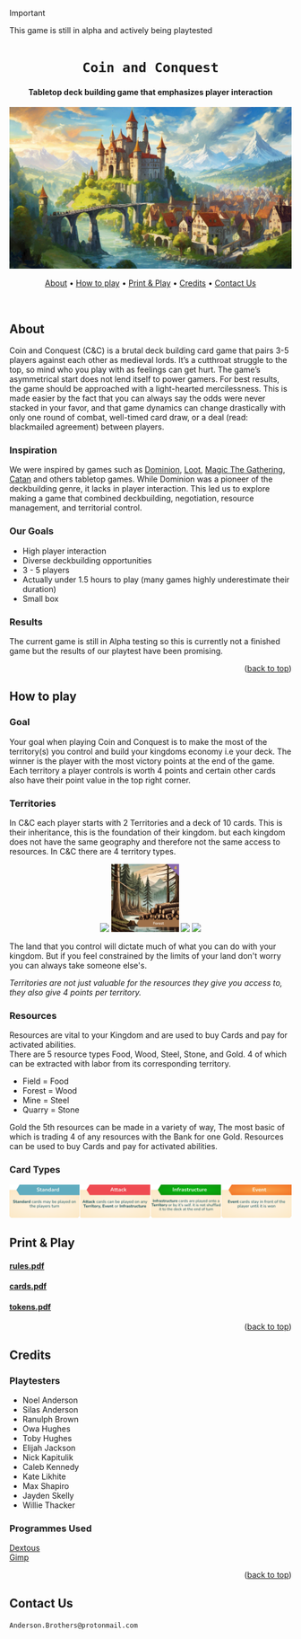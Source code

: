 > [!IMPORTANT]
> This game is still in alpha and actively being playtested

> <a name="readme-top"></a>
<div align="center">

  # `Coin and Conquest`
  
#### Tabletop deck building game that emphasizes player interaction 
<img src="./media/readme/banner.jpg" alt="banner"/>

[About](#about) •
[How to play](#how-to-play) •
[Print & Play](#print--play) •
[Credits](#credits) •
[Contact Us](#contact-us)

</div>

<br />

## About

Coin and Conquest (C&C) is a brutal deck building card game that pairs 3-5 players against each other as medieval lords. It’s a cutthroat struggle to the top, so mind who you play with as feelings can get hurt. The game’s asymmetrical start does not lend itself to power gamers. For best results, the game should be approached with a light-hearted mercilessness. This is made easier by the fact that you can always say the odds were never stacked in your favor, and that game dynamics can change drastically with only one round of combat, well-timed card draw, or a deal (read: blackmailed agreement) between players.
### Inspiration
We were inspired by games such as [Dominion](https://www.riograndegames.com/games/dominion), [Loot](https://gamewright.com/product/Loot), [Magic The Gathering](https://magic.wizards.com/), [Catan](https://www.catan.com/) and others tabletop games. While Dominion was a pioneer of the deckbuilding genre, it lacks in player interaction. This led us to explore making a game that combined deckbuilding, negotiation, resource management, and territorial control. 


### Our Goals
* High player interaction
* Diverse deckbuilding opportunities
* 3 - 5 players
* Actually under 1.5 hours to play (many games highly underestimate their duration)
* Small box

### Results
The current game is still in Alpha testing so this is currently not a finished game but the results of our playtest have been promising.
<p align="right">(<a href="#readme-top">back to top</a>)</p>

## How to play
### Goal
Your goal when playing Coin and Conquest is to make the most of the territory(s) you control and build your kingdoms economy i.e your deck. The winner is the player with the most victory points at the end of the game. Each territory a player controls is worth 4 points and certain other cards also have their point value in the top right corner.

### Territories
In C&C each player starts with 2 Territories and a deck of 10 cards. This is their inheritance, this is the foundation of their kingdom. but each kingdom does not have the same geography and therefore not the same access to resources. In C&C there are 4 territory types.
<p align="middle">
   <img src="/media//readme/field1.png" width="24%" />
   <img src="/media//readme/forest1.png" width="24%" /> 
   <img src="/media//readme/mine1.png" width="24%" /> 
   <img src="/media//readme/quarry2.png" width="24%" />       
</p>
The land that you control will dictate much of what you can do with your kingdom. But if you feel constrained by the limits of your land don't worry you can always take someone else's.

*Territories are not just valuable for the resources they give you access to, they also give 4 points per territory.*

### Resources 
Resources are vital to your Kingdom and are used to buy Cards and pay for activated abilities.\
There are 5 resource types Food, Wood, Steel, Stone, and Gold. 4 of which can be extracted with labor from its corresponding territory.

- Field  = Food
- Forest = Wood
- Mine   = Steel
- Quarry = Stone

Gold the 5th resources can be made in a variety of way, The most basic of which is trading 4 of any resources with the Bank for one Gold.
Resources can be used to buy Cards and pay for activated abilities.

### Card Types
<img src="./media/readme/card-types.png" alt="Card Types"/>
<!--
### Card brackdown
<img src="./media/card-brackdown.png"  width=40% height=40% alt="Card Brackdown"/> 

### Resources
<img src="./media/resources.png" alt="Resources"/>
-->

<!--
### Example Cards

<img src="./media/cards.png" alt="Example Cards"/>

<p align="middle">
  <img src="/media/cards/serf.png" width="24%" /> 
  <img src="/media/cards/wall.png" width="24%" />
  <img src="/media/cards/mill.png" width="24%" />
  <img src="/media/cards/merchant-ship.png" width="24%" />
</p>
<p align="middle">
  <img src="/media/cards/village-market.png" width="24%" />
  <img src="/media/cards/soldiers.png" width="24%" />
  <img src="/media/cards/village.png" width="24%" />
  <img src="/media/cards/raiding-ship.png" width="24%" />
</p>

<p align="right">(<a href="#readme-top">back to top</a>)</p>
-->

## Print & Play

#### [rules.pdf](https://raw.githubusercontent.com/AndersonBrothers/4-Kings/New-README.md/media/pdf/rules.pdf) <br />
#### [cards.pdf](https://raw.githubusercontent.com/AndersonBrothers/4-Kings/New-README.md/media/pdf/cards.pdf) <br />
#### [tokens.pdf](https://raw.githubusercontent.com/AndersonBrothers/4-Kings/New-README.md/media/pdf/tokens.pdf)

<p align="right">(<a href="#readme-top">back to top</a>)</p>

## Credits

### Playtesters
- Noel Anderson
- Silas Anderson
- Ranulph Brown
- Owa Hughes
- Toby Hughes
- Elijah Jackson
- Nick Kapitulik
- Caleb Kennedy
- Kate Likhite
- Max Shapiro
- Jayden Skelly
- Willie Thacker

### Programmes Used

[Dextous](https://www.dextrous.com.au/) <br />
[Gimp](https://www.gimp.org/)

<p align="right">(<a href="#readme-top">back to top</a>)</p>

## Contact Us
`Anderson.Brothers@protonmail.com`

